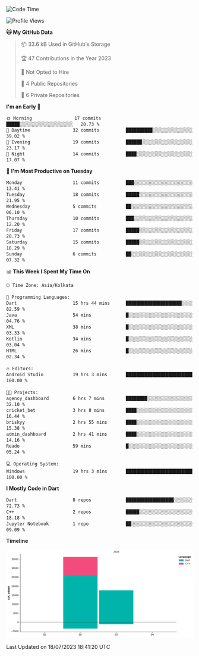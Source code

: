<!--START_SECTION:waka-->
![Code Time](http://img.shields.io/badge/Code%20Time-114%20hrs%2025%20mins-blue)

![Profile Views](http://img.shields.io/badge/Profile%20Views-0-blue)

**🐱 My GitHub Data** 

> 📦 33.6 kB Used in GitHub's Storage 
 > 
> 🏆 47 Contributions in the Year 2023
 > 
> 🚫 Not Opted to Hire
 > 
> 📜 4 Public Repositories 
 > 
> 🔑 6 Private Repositories 
 > 
**I'm an Early 🐤** 

```text
🌞 Morning                17 commits          █████░░░░░░░░░░░░░░░░░░░░   20.73 % 
🌆 Daytime                32 commits          ██████████░░░░░░░░░░░░░░░   39.02 % 
🌃 Evening                19 commits          ██████░░░░░░░░░░░░░░░░░░░   23.17 % 
🌙 Night                  14 commits          ████░░░░░░░░░░░░░░░░░░░░░   17.07 % 
```
📅 **I'm Most Productive on Tuesday** 

```text
Monday                   11 commits          ███░░░░░░░░░░░░░░░░░░░░░░   13.41 % 
Tuesday                  18 commits          █████░░░░░░░░░░░░░░░░░░░░   21.95 % 
Wednesday                5 commits           ██░░░░░░░░░░░░░░░░░░░░░░░   06.10 % 
Thursday                 10 commits          ███░░░░░░░░░░░░░░░░░░░░░░   12.20 % 
Friday                   17 commits          █████░░░░░░░░░░░░░░░░░░░░   20.73 % 
Saturday                 15 commits          █████░░░░░░░░░░░░░░░░░░░░   18.29 % 
Sunday                   6 commits           ██░░░░░░░░░░░░░░░░░░░░░░░   07.32 % 
```


📊 **This Week I Spent My Time On** 

```text
🕑︎ Time Zone: Asia/Kolkata

💬 Programming Languages: 
Dart                     15 hrs 44 mins      █████████████████████░░░░   82.59 % 
Java                     54 mins             █░░░░░░░░░░░░░░░░░░░░░░░░   04.76 % 
XML                      38 mins             █░░░░░░░░░░░░░░░░░░░░░░░░   03.33 % 
Kotlin                   34 mins             █░░░░░░░░░░░░░░░░░░░░░░░░   03.04 % 
HTML                     26 mins             █░░░░░░░░░░░░░░░░░░░░░░░░   02.34 % 

🔥 Editors: 
Android Studio           19 hrs 3 mins       █████████████████████████   100.00 % 

🐱‍💻 Projects: 
agency_dashboard         6 hrs 7 mins        ████████░░░░░░░░░░░░░░░░░   32.10 % 
cricket_bet              3 hrs 8 mins        ████░░░░░░░░░░░░░░░░░░░░░   16.44 % 
briskyy                  2 hrs 55 mins       ████░░░░░░░░░░░░░░░░░░░░░   15.38 % 
admin_dashboard          2 hrs 41 mins       ████░░░░░░░░░░░░░░░░░░░░░   14.16 % 
Reado                    59 mins             █░░░░░░░░░░░░░░░░░░░░░░░░   05.24 % 

💻 Operating System: 
Windows                  19 hrs 3 mins       █████████████████████████   100.00 % 
```

**I Mostly Code in Dart** 

```text
Dart                     8 repos             ██████████████████░░░░░░░   72.73 % 
C++                      2 repos             █████░░░░░░░░░░░░░░░░░░░░   18.18 % 
Jupyter Notebook         1 repo              ██░░░░░░░░░░░░░░░░░░░░░░░   09.09 % 
```



**Timeline**

![Lines of Code chart](https://raw.githubusercontent.com/sairam030/sairam030/main/assets/bar_graph.png)


 Last Updated on 18/07/2023 18:41:20 UTC
<!--END_SECTION:waka-->
